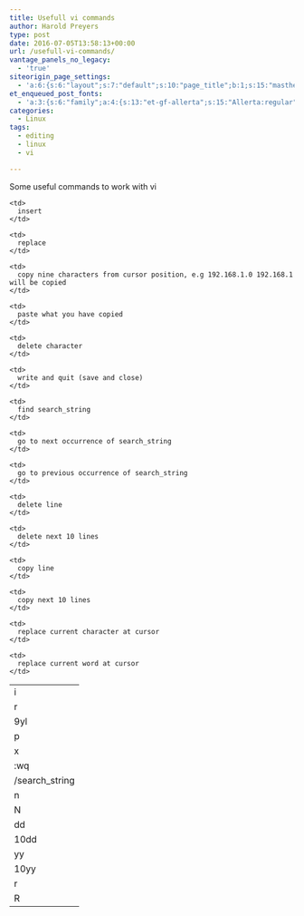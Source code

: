 ```yaml
---
title: Usefull vi commands
author: Harold Preyers
type: post
date: 2016-07-05T13:58:13+00:00
url: /usefull-vi-commands/
vantage_panels_no_legacy:
  - 'true'
siteorigin_page_settings:
  - 'a:6:{s:6:"layout";s:7:"default";s:10:"page_title";b:1;s:15:"masthead_margin";b:1;s:13:"footer_margin";b:1;s:13:"hide_masthead";b:0;s:19:"hide_footer_widgets";b:0;}'
et_enqueued_post_fonts:
  - 'a:3:{s:6:"family";a:4:{s:13:"et-gf-allerta";s:15:"Allerta:regular";s:11:"et-gf-alice";s:13:"Alice:regular";s:16:"et-gf-montserrat";s:137:"Montserrat:100,200,300,regular,500,600,700,800,900,100italic,200italic,300italic,italic,500italic,600italic,700italic,800italic,900italic";s:19:"et-gf-alegreya-sans";s:112:"Alegreya+Sans:100,100italic,300,300italic,regular,italic,500,500italic,700,700italic,800,800italic,900,900italic";}s:6:"subset";a:7:{i:0;s:5:"latin";i:1;s:8:"cyrillic";i:2;s:12:"cyrillic-ext";i:3;s:9:"latin-ext";i:4;s:10:"vietnamese";i:5;s:5:"greek";i:6;s:9:"greek-ext";}s:9:"cache_key";s:72:"{"gph":-1,"divi":"4.20.2","wp":"6.1.1","enable_all_character_sets":"on"}";}'
categories:
  - Linux
tags:
  - editing
  - linux
  - vi

---
```

Some useful commands to work with vi

<table class="wp-block-advgb-table advgb-table-frontend is-style-stripes">
  <tr>
    <td>
      i
    </td>
    
    <td>
      insert
    </td>
  </tr>
  
  <tr>
    <td>
      r
    </td>
    
    <td>
      replace
    </td>
  </tr>
  
  <tr>
    <td>
      9yl
    </td>
    
    <td>
      copy nine characters from cursor position, e.g 192.168.1.0 192.168.1 will be copied
    </td>
  </tr>
  
  <tr>
    <td>
      p
    </td>
    
    <td>
      paste what you have copied
    </td>
  </tr>
  
  <tr>
    <td>
      x
    </td>
    
    <td>
      delete character
    </td>
  </tr>
  
  <tr>
    <td>
      :wq
    </td>
    
    <td>
      write and quit (save and close)
    </td>
  </tr>
  
  <tr>
    <td>
      /search_string
    </td>
    
    <td>
      find search_string
    </td>
  </tr>
  
  <tr>
    <td>
      n
    </td>
    
    <td>
      go to next occurrence of search_string
    </td>
  </tr>
  
  <tr>
    <td>
      N
    </td>
    
    <td>
      go to previous occurrence of search_string
    </td>
  </tr>
  
  <tr>
    <td>
      dd
    </td>
    
    <td>
      delete line
    </td>
  </tr>
  
  <tr>
    <td>
      10dd
    </td>
    
    <td>
      delete next 10 lines
    </td>
  </tr>
  
  <tr>
    <td>
      yy
    </td>
    
    <td>
      copy line
    </td>
  </tr>
  
  <tr>
    <td>
      10yy
    </td>
    
    <td>
      copy next 10 lines
    </td>
  </tr>
  
  <tr>
    <td>
      r
    </td>
    
    <td>
      replace current character at cursor
    </td>
  </tr>
  
  <tr>
    <td>
      R
    </td>
    
    <td>
      replace current word at cursor
    </td>
  </tr>
</table>
